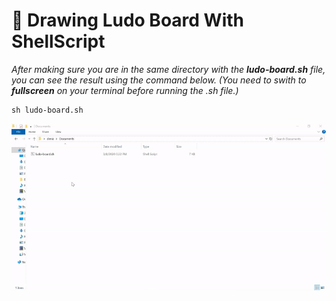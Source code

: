 # 🎨 Drawing Ludo Board With ShellScript 

*After making sure you are in the same directory with the **ludo-board.sh** file, you can see the result using the command below. (You need to swith to **fullscreen** on your terminal before running the .sh file.)*

    sh ludo-board.sh

![](result.gif)
